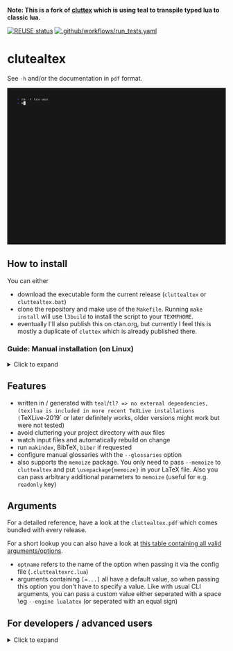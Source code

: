 <!-- SPDX-FileCopyrightText: 2024 - 2025 Lukas Heindl -->
<!---->
<!-- SPDX-License-Identifier: GPL-3.0-or-later -->

**Note: This is a fork of [cluttex](https://github.com/minoki/cluttex) which is
using teal to transpile typed lua to classic lua.**

[![REUSE status](https://api.reuse.software/badge/git.fsfe.org/reuse/api)](https://api.reuse.software/info/git.fsfe.org/reuse/api)
[![.github/workflows/run_tests.yaml](https://github.com/atticus-sullivan/cluttealtex/actions/workflows/run_tests.yaml/badge.svg)](https://github.com/atticus-sullivan/cluttealtex/actions/workflows/run_tests.yaml)

# clutealtex

See `-h` and/or the documentation in `pdf` format.

![Example run of a simple document using cluttealtex](./demo/main.gif)

## How to install
You can either
- download the executable form the current release (`cluttealtex` or `cluttealtex.bat`)
- clone the repository and make use of the `Makefile`. Running `make install`
will use `l3build` to install the script to your `TEXMFHOME`.
- eventually I'll also publish this on ctan.org, but currently I feel this is
mostly a duplicate of `cluttex` which is already published there.

### Guide: Manual installation (on Linux)
<details><summary>Click to expand</summary>

An example how a basic installation on Linux could look like (using the latest release, not the nightly build):
```bash
V="v0.9.1" # select the version to download
baseurl="https://github.com/atticus-sullivan/cluttealtex/releases/download/${V}"

curl -o "/usr/local/bin/cluttealtex" "${baseurl}/cluttealtex"
```

This might be the simplest way of installing manually, though nicer is to setup your local \texttt{TEXMFHOME} and place the executable there.
For Linux again this could look like this:
```bash
V="v0.9.1" # select the version to download
kpsewhich --var-value TEXMFHOME # should be set to be set -> see https://tug.org/texlive/doc/texlive-en/texlive-en.html#x1-350003.4.6
baseurl="https://github.com/atticus-sullivan/cluttealtex/releases/download/${V}"
dir="$(kpsewhich --var-value TEXMFHOME)"

# install the executable
make -p "${dir}/scripts/cluttealtex"
curl -o "${dir}/scripts/cluttealtex/cluttealtex" "${baseurl}/cluttealtex"

# install the documentation -> `texdoc cluttealtex` brings up the documentation in your pdf viewer
make -p "${dir}/doc/latex/cluttealtex"
curl -o "${dir}/doc/latex/cluttealtex/cluttealtex.pdf" "${baseurl}/cluttealtex.pdf"
```

</details>

## Features
- written in / generated with `teal`/`tl? => no external dependencies, (tex)lua is
  included in more recent TeXLive installations (`TeXLive-2019` or later
  definitely works, older versions might work but were not tested)
- avoid cluttering your project directory with aux files
- watch input files and automatically rebuild on change
- run `makindex`, BibTeX, `biber` if requested
- configure manual glossaries with the `--glossaries` option
- also supports the `memoize` package. You only need to pass `--memoize` to
  `cluttealtex` and put `\usepackage{memoize}` in your LaTeX file. Also you can
  pass arbitrary additional parameters to `memoize` (useful for e.g. `readonly` key)

## Arguments
For a detailed reference, have a look at the `cluttealtex.pdf` which comes
bundled with every release.

For a short lookup you can also have a look at [this table containing all valid
arguments/options](args.md).

- `optname` refers to the name of the option when passing it via the
config file (`.cluttealtexrc.lua`)
- arguments containing `[=...]` all have a default value, so when passing this
option you don't have to specify a value. Like with usual CLI arguments, you can
pass a custom value either seperated with a space \eg `--engine lualatex`
(or seperated with an equal sign)

## For developers / advanced users
<details><summary>Click to expand</summary>

### Hooking
For some parts, cluttealtex makes use of a hooking mechanism. The initial idea
was to keep the functions in `typeset.tl` smaller and to avoid piling up code
for various options (like `glossaries` or `bibtex`/`biber`).

There are various hooks that can be installed:
- `tex_injection`: Executed prior to running the *TeX command. Used to inject
code (like `\RequirePackage`) ino the TeX input
- `suggestion_file_based`: Executed prior to running the *TeX command. If
there's a recorder file, it is parsed and this hook is used to determine whether
some options are suggested to the user.
- `post_compile`: Executed after running *TeX and the `recovery`. Used to run
external commands like `makeindex` or `biber`.
- `suggestion_execlog_based`: Executed after running *TeX. Used to suggest some
options to the user based on the log produced by *TeX.
- `post_build` Executed after *TeX produced a stable output (potentially
includes running *TeX multiple times as well as external commands). Currently
not used by cluttealtex. Idea is more to make this available to the user.

For the signature of the functions that can be used for the respective hooks,
see `option_type.tl` the `Hooks.*_func` types.

Note: All the hooks run in the typeset coroutine. They can use `coroutine.yield`
in order to run shell commands.

#### Priorities
Each hook is registered with a priority. When a certain point is reached which
can be hooked, the hooks are sorted based on the priority and executed in order.
A low number hereby means the hook is executed earlier.

The priorities used for options defined by cluttealtex are defined as constants
in `option_type.tl` in the `hook_prios` table.

Priorities are not just integers but numbers. Thus, an option gets the whole
room from `[priority,priority+1[` to install hooks to. E.g. the `memoize` option
only gets one priority and then uses different offsets for the `memoize`
(`+0.1`) and the `memoize_opts` (`+0.2`) hooks.

#### Merging Hooks
When options are passed by multiple different means (e.g. CLI + config-file),
the registered hooks get merged. This means all hooks defined in either of the
option tables is kept.

There is one exception for the hooks beginning with `suggestion_`. These are
hooks that are enabled by default and usually are disabled when an option is
set. Thus, for merging only the hooks which are defined in both option tables
are kept.

#### Suggestion Hooks
Suggestion hooks should be enabled by default. For this purpose, the
`suggestion_handlers` field in each option in the `option_spec` defines a
function for each suggestion hook which gets executed when initializing the
hooks table in the options.

</details>

